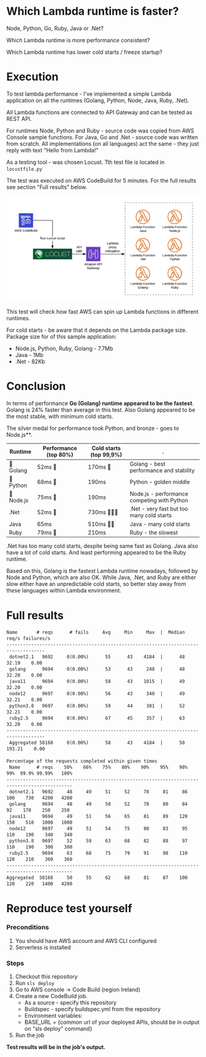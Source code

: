 # Which Lambda runtime is faster? 

Node, Python, Go, Ruby, Java or .Net?

Which Lambda runtime is more performance consistent?

Which Lambda runtime has lower cold starts / freeze startup?

# Execution

To test lambda performance - I've implemented a simple Lambda application 
on all the runtimes (Golang, Python, Node, Java, Ruby, .Net).

All Lambda functions are connected to API Gateway and can be tested as REST API.

For runtimes Node, Python and Ruby - source code was copied from AWS Console sample functions.
For Java, Go and .Net - source code was written from scratch.
All implementations (on all languages) act the same - they just reply with text "Hello from Lambda!"

As a testing tool - was chosen Locust. Tth test file is located in ```locustfile.py```

The test was executed on AWS CodeBuild for 5 minutes. For the full results see section "Full results" below.

![Test setup diagram](setup_diagram.png?raw=true "Title")

This test will check how fast AWS can spin up Lambda functions in different runtimes.

For cold starts - be aware that it depends on the Lambda package size.
Package size for of this sample application:
- Node.js, Python, Ruby, Golang - 7.7Mb
- Java - 1Mb
- .Net - 82Kb

# Conclusion

In terms of performance **Go (Golang) runtime appeared to be the fastest**. 
Golang is 24% faster than average in this test. 
Also Golang appeared to be the most stable, with minimum cold starts.

The silver medal for performance took Python, and bronze - goes to Node.js**.

| Runtime  | Performance (top 80%) | Cold starts (top 99,9%) |  . |
|----------|--------- |--------------|-----------------------------------------|
| 🥇 Golang   | 52ms 🥇  |  170ms 🥇    | Golang - best performance and stability |
| 🥈 Python   | 68ms 🥈  |  190ms       | Python - golden middle |
| 🥉 Node.js  | 75ms 🥉  |  190ms       | Node.js - performance competing with Python |
| .Net     | 52ms 🥇  |  730ms 💩💩💩| .Net - very fast but too many cold starts
| Java     | 65ms     |  510ms 💩💩  | Java - many cold starts
| Ruby     | 79ms 💩  |  210ms       | Ruby - the slowest |

.Net has too many cold starts, despite being same fast as Golang.
Java also have a lot of cold starts.
And least performing appeared to be the Ruby runtime.

Based on this, Golang is the fastest Lambda runtime nowadays, followed by Node and Python, which are also OK.
While Java, .Net, and Ruby are either slow either have an unpredictable cold starts, 
so better stay away from these languages within Lambda environment.

# Full results
```
Name       # reqs      # fails     Avg     Min     Max  |  Median   req/s failures/s
------------------------------------------------------------------------------------
 dotnet2.1   9692     0(0.00%)      55      43    4184  |      48   32.19    0.00
 golang      9694     0(0.00%)      53      43     248  |      48   32.20    0.00
 java11      9694     0(0.00%)      58      43    1015  |      49   32.20    0.00
 node12      9697     0(0.00%)      56      43     340  |      49   32.21    0.00
 python3.8   9697     0(0.00%)      59      44     301  |      52   32.21    0.00
 ruby2.5     9694     0(0.00%)      67      45     357  |      63   32.20    0.00
------------------------------------------------------------------------------------
 Aggregated 58168     0(0.00%)      58      43    4184  |      50  193.21    0.00

Percentage of the requests completed within given times
 Name      # reqs    50%    66%    75%    80%    90%    95%    98%    99%  99.9% 99.99%   100%
----------------------------------------------------------------------------------------------
 dotnet2.1   9692     48     49     51     52     78     81     86    100    730   4200   4200
 golang      9694     48     49     50     52     78     80     84     92    170    250    250
 java11      9694     49     51     56     65     81     89    120    150    510   1000   1000
 node12      9697     49     51     54     75     80     83     95    110    190    340    340
 python3.8   9697     52     59     63     68     82     88     97    110    190    300    300
 ruby2.5     9694     63     68     75     79     91     98    110    120    210    360    360
----------------------------------------------------------------------------------------------
Aggregated  58168     50     55     62     68     81     87    100    120    220   1400   4200
```

# Reproduce test yourself

### Preconditions

1. You should have AWS account and AWS CLI configured
1. Serverless is installed

### Steps

1. Checkout this repository
2. Run ```sls deploy```
3. Go to AWS console -> Code Build (region Ireland)
4. Create a new CodeBuild job.
    - As a source - specify this repository
    - Buildspec - specify buildspec.yml from the repository
    - Environment variables: 
   - BASE_URL = {common url of your deployed APIs, should be in output on "sls deploy" command}
5. Run the job    

**Test results will be in the job's output.**
